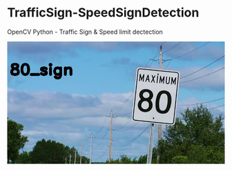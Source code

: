 # TrafficSign-SpeedSignDetection
OpenCV Python - Traffic Sign &amp; Speed limit dectection

![](80_sign.jpg)
